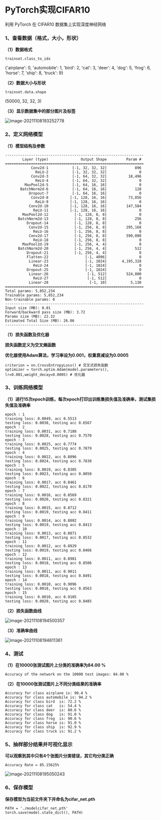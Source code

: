 

# PyTorch实现CIFAR10

利用 PyTorch 在 CIFAR10 数据集上实现深度神经网络

### 1、查看数据（格式，大小，形状）

**（1）数据格式**

```
trainset.class_to_idx
```

{'airplane': 0,
 'automobile': 1,
 'bird': 2,
 'cat': 3,
 'deer': 4,
 'dog': 5,
 'frog': 6,
 'horse': 7,
 'ship': 8,
 'truck': 9}

**（2）数据大小与形状**

```
trainset.data.shape
```

(50000, 32, 32, 3)

**（3）显示数据集中的部分图片及标签**

![image-20211108193252778](D:\typoraimage\image-20211108193252778.png)

### 2、定义网络模型

**（1）模型结构及参数**

```
----------------------------------------------------------------
        Layer (type)               Output Shape         Param #
================================================================
            Conv2d-1           [-1, 32, 32, 32]             896
              ReLU-2           [-1, 32, 32, 32]               0
            Conv2d-3           [-1, 64, 32, 32]          18,496
              ReLU-4           [-1, 64, 32, 32]               0
         MaxPool2d-5           [-1, 64, 16, 16]               0
       BatchNorm2d-6           [-1, 64, 16, 16]             128
           Dropout-7           [-1, 64, 16, 16]               0
            Conv2d-8          [-1, 128, 16, 16]          73,856
              ReLU-9          [-1, 128, 16, 16]               0
           Conv2d-10          [-1, 128, 16, 16]         147,584
             ReLU-11          [-1, 128, 16, 16]               0
        MaxPool2d-12            [-1, 128, 8, 8]               0
      BatchNorm2d-13            [-1, 128, 8, 8]             256
          Dropout-14            [-1, 128, 8, 8]               0
           Conv2d-15            [-1, 256, 8, 8]         295,168
             ReLU-16            [-1, 256, 8, 8]               0
           Conv2d-17            [-1, 256, 8, 8]         590,080
             ReLU-18            [-1, 256, 8, 8]               0
        MaxPool2d-19            [-1, 256, 4, 4]               0
      BatchNorm2d-20            [-1, 256, 4, 4]             512
          Dropout-21            [-1, 256, 4, 4]               0
          Flatten-22                 [-1, 4096]               0
           Linear-23                 [-1, 1024]       4,195,328
             ReLU-24                 [-1, 1024]               0
          Dropout-25                 [-1, 1024]               0
           Linear-26                  [-1, 512]         524,800
             ReLU-27                  [-1, 512]               0
           Linear-28                   [-1, 10]           5,130
================================================================
Total params: 5,852,234
Trainable params: 5,852,234
Non-trainable params: 0
----------------------------------------------------------------
Input size (MB): 0.01
Forward/backward pass size (MB): 3.72
Params size (MB): 22.32
Estimated Total Size (MB): 26.06
----------------------------------------------------------------
```

**（1）损失函数及优化器**

**损失函数定义为交叉熵函数**

**优化器使用Adam算法，学习率设为0.001，权重衰减设为0.0005**

```
criterion = nn.CrossEntropyLoss() # 交叉式损失函数
optimizer = torch.optim.Adam(model.parameters(), lr=0.001,weight_decay=0.0005) # 优化器
```

### 3、训练网络模型

**（1）进行15次epoch训练，每次epoch打印出训练集损失值及准确率，测试集损失值及准确率**

```
epoch : 1
training loss: 0.0049, acc 0.5513 
testing loss: 0.0038, testing acc 0.6567 
epoch : 2
training loss: 0.0031, acc 0.7188 
testing loss: 0.0028, testing acc 0.7570 
epoch : 3
training loss: 0.0025, acc 0.7774 
testing loss: 0.0025, testing acc 0.7879 
epoch : 4
training loss: 0.0022, acc 0.8096 
testing loss: 0.0024, testing acc 0.7830 
epoch : 5
training loss: 0.0019, acc 0.8305 
testing loss: 0.0023, testing acc 0.8050 
epoch : 6
training loss: 0.0017, acc 0.8461 
testing loss: 0.0022, testing acc 0.8170 
epoch : 7
training loss: 0.0016, acc 0.8569 
testing loss: 0.0020, testing acc 0.8321 
epoch : 8
training loss: 0.0015, acc 0.8712 
testing loss: 0.0019, testing acc 0.8411 
epoch : 9
training loss: 0.0014, acc 0.8802 
testing loss: 0.0019, testing acc 0.8413 
epoch : 10
training loss: 0.0013, acc 0.8871 
testing loss: 0.0017, testing acc 0.8532 
epoch : 11
training loss: 0.0012, acc 0.8929 
testing loss: 0.0019, testing acc 0.8466 
epoch : 12
training loss: 0.0011, acc 0.8981 
testing loss: 0.0018, testing acc 0.8506 
epoch : 13
training loss: 0.0011, acc 0.9011 
testing loss: 0.0018, testing acc 0.8491 
epoch : 14
training loss: 0.0010, acc 0.9096 
testing loss: 0.0018, testing acc 0.8563 
epoch : 15
training loss: 0.0010, acc 0.9105 
testing loss: 0.0020, testing acc 0.8485 
```

**（2）损失函数曲线**

![image-20211108194500357](D:\typoraimage\image-20211108194500357.png)

**（3）准确率曲线**

![image-20211108194611361](D:\typoraimage\image-20211108194611361.png)

### 4、测试

**（1）在10000张测试图片上分类的准确率为84.00 %**

```
Accuracy of the network on the 10000 test images: 84.00 %
```

**（2）在10000张测试图片上不同分类结果的准确率**

```
Accuracy for class airplane is: 90.4 %
Accuracy for class automobile is: 94.2 %
Accuracy for class bird  is: 72.2 %
Accuracy for class cat   is: 54.4 %
Accuracy for class deer  is: 80.6 %
Accuracy for class dog   is: 91.0 %
Accuracy for class frog  is: 90.6 %
Accuracy for class horse is: 91.0 %
Accuracy for class ship  is: 92.9 %
Accuracy for class truck is: 91.2 %
```

### 5、抽样部分结果并可视化显示

**可以观察到其中只有4个张图片分类错误，其它均分类正确**

```
Accuracy Rate = 85.15625%
```

![image-20211108195050243](D:\typoraimage\image-20211108195050243.png)

### 6、保存模型

**保存模型为当前文件夹下并命名为cifar_net.pth**

```
PATH = './modelcifar_net.pth'
torch.save(model.state_dict(), PATH)
```

